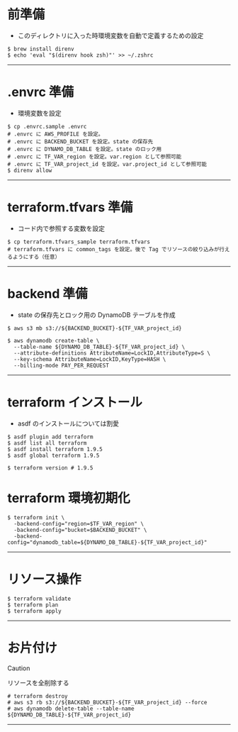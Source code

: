 # 前準備
- このディレクトリに入った時環境変数を自動で定義するための設定
```shell
$ brew install direnv
$ echo 'eval "$(direnv hook zsh)"' >> ~/.zshrc
```
---

# .envrc 準備
- 環境変数を設定
```shell
$ cp .envrc.sample .envrc
# .envrc に AWS_PROFILE を設定。
# .envrc に BACKEND_BUCKET を設定。state の保存先
# .envrc に DYNAMO_DB_TABLE を設定。state のロック用
# .envrc に TF_VAR_region を設定。var.region として参照可能
# .envrc に TF_VAR_project_id を設定。var.project_id として参照可能
$ direnv allow
```
---

# terraform.tfvars 準備
- コード内で参照する変数を設定
```shell
$ cp terraform.tfvars_sample terraform.tfvars
# terraform.tfvars に common_tags を設定。後で Tag でリソースの絞り込みが行えるようにする（任意）
```
---

# backend 準備
- state の保存先とロック用の DynamoDB テーブルを作成
```shell
$ aws s3 mb s3://${BACKEND_BUCKET}-${TF_VAR_project_id} 

$ aws dynamodb create-table \
  --table-name ${DYNAMO_DB_TABLE}-${TF_VAR_project_id} \
  --attribute-definitions AttributeName=LockID,AttributeType=S \
  --key-schema AttributeName=LockID,KeyType=HASH \
  --billing-mode PAY_PER_REQUEST
```
---

# terraform インストール
- asdf のインストールについては割愛
```shell
$ asdf plugin add terraform
$ asdf list all terraform
$ asdf install terraform 1.9.5
$ asdf global terraform 1.9.5

$ terraform version # 1.9.5
```


# terraform 環境初期化
```shell
$ terraform init \
  -backend-config="region=$TF_VAR_region" \
  -backend-config="bucket=$BACKEND_BUCKET" \
  -backend-config="dynamodb_table=${DYNAMO_DB_TABLE}-${TF_VAR_project_id}"
```
---

# リソース操作
```shell
$ terraform validate
$ terraform plan
$ terraform apply
```
---

# お片付け

> [!CAUTION]
> リソースを全削除する

```shell
# terraform destroy
# aws s3 rb s3://${BACKEND_BUCKET}-${TF_VAR_project_id} --force
# aws dynamodb delete-table --table-name ${DYNAMO_DB_TABLE}-${TF_VAR_project_id}
```
---
